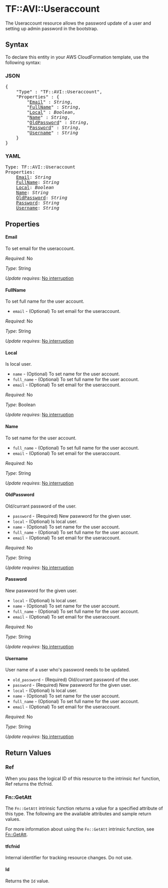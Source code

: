 # TF::AVI::Useraccount

The Useraccount resource allows the password update of a user and setting up admin password in the bootstrap.

## Syntax

To declare this entity in your AWS CloudFormation template, use the following syntax:

### JSON

<pre>
{
    "Type" : "TF::AVI::Useraccount",
    "Properties" : {
        "<a href="#email" title="Email">Email</a>" : <i>String</i>,
        "<a href="#fullname" title="FullName">FullName</a>" : <i>String</i>,
        "<a href="#local" title="Local">Local</a>" : <i>Boolean</i>,
        "<a href="#name" title="Name">Name</a>" : <i>String</i>,
        "<a href="#oldpassword" title="OldPassword">OldPassword</a>" : <i>String</i>,
        "<a href="#password" title="Password">Password</a>" : <i>String</i>,
        "<a href="#username" title="Username">Username</a>" : <i>String</i>
    }
}
</pre>

### YAML

<pre>
Type: TF::AVI::Useraccount
Properties:
    <a href="#email" title="Email">Email</a>: <i>String</i>
    <a href="#fullname" title="FullName">FullName</a>: <i>String</i>
    <a href="#local" title="Local">Local</a>: <i>Boolean</i>
    <a href="#name" title="Name">Name</a>: <i>String</i>
    <a href="#oldpassword" title="OldPassword">OldPassword</a>: <i>String</i>
    <a href="#password" title="Password">Password</a>: <i>String</i>
    <a href="#username" title="Username">Username</a>: <i>String</i>
</pre>

## Properties

#### Email

To set email for the useraccount.

_Required_: No

_Type_: String

_Update requires_: [No interruption](https://docs.aws.amazon.com/AWSCloudFormation/latest/UserGuide/using-cfn-updating-stacks-update-behaviors.html#update-no-interrupt)

#### FullName

To set full name for the user account.
* `email` - (Optional) To set email for the useraccount.

_Required_: No

_Type_: String

_Update requires_: [No interruption](https://docs.aws.amazon.com/AWSCloudFormation/latest/UserGuide/using-cfn-updating-stacks-update-behaviors.html#update-no-interrupt)

#### Local

Is local user.
* `name` - (Optional) To set name for the user account.
* `full_name` - (Optional) To set full name for the user account.
* `email` - (Optional) To set email for the useraccount.

_Required_: No

_Type_: Boolean

_Update requires_: [No interruption](https://docs.aws.amazon.com/AWSCloudFormation/latest/UserGuide/using-cfn-updating-stacks-update-behaviors.html#update-no-interrupt)

#### Name

To set name for the user account.
* `full_name` - (Optional) To set full name for the user account.
* `email` - (Optional) To set email for the useraccount.

_Required_: No

_Type_: String

_Update requires_: [No interruption](https://docs.aws.amazon.com/AWSCloudFormation/latest/UserGuide/using-cfn-updating-stacks-update-behaviors.html#update-no-interrupt)

#### OldPassword

Old/currant password of the user.
* `password` - (Required) New paswword for the given user.
* `local` - (Optional) Is local user.
* `name` - (Optional) To set name for the user account.
* `full_name` - (Optional) To set full name for the user account.
* `email` - (Optional) To set email for the useraccount.

_Required_: No

_Type_: String

_Update requires_: [No interruption](https://docs.aws.amazon.com/AWSCloudFormation/latest/UserGuide/using-cfn-updating-stacks-update-behaviors.html#update-no-interrupt)

#### Password

New paswword for the given user.
* `local` - (Optional) Is local user.
* `name` - (Optional) To set name for the user account.
* `full_name` - (Optional) To set full name for the user account.
* `email` - (Optional) To set email for the useraccount.

_Required_: No

_Type_: String

_Update requires_: [No interruption](https://docs.aws.amazon.com/AWSCloudFormation/latest/UserGuide/using-cfn-updating-stacks-update-behaviors.html#update-no-interrupt)

#### Username

User name of a user who's password needs to be updated.
* `old_password` - (Required) Old/currant password of the user.
* `password` - (Required) New paswword for the given user.
* `local` - (Optional) Is local user.
* `name` - (Optional) To set name for the user account.
* `full_name` - (Optional) To set full name for the user account.
* `email` - (Optional) To set email for the useraccount.

_Required_: No

_Type_: String

_Update requires_: [No interruption](https://docs.aws.amazon.com/AWSCloudFormation/latest/UserGuide/using-cfn-updating-stacks-update-behaviors.html#update-no-interrupt)

## Return Values

### Ref

When you pass the logical ID of this resource to the intrinsic `Ref` function, Ref returns the tfcfnid.

### Fn::GetAtt

The `Fn::GetAtt` intrinsic function returns a value for a specified attribute of this type. The following are the available attributes and sample return values.

For more information about using the `Fn::GetAtt` intrinsic function, see [Fn::GetAtt](https://docs.aws.amazon.com/AWSCloudFormation/latest/UserGuide/intrinsic-function-reference-getatt.html).

#### tfcfnid

Internal identifier for tracking resource changes. Do not use.

#### Id

Returns the <code>Id</code> value.

